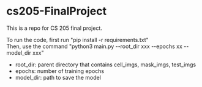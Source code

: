 # cs205-FinalProject
This is a repo for CS 205 final project.
  
To run the code, first run "pip install -r requirements.txt"  
Then, use the command "python3 main.py --root_dir xxx --epochs xx --model_dir xxx"
- root_dir: parent directory that contains cell_imgs, mask_imgs, test_imgs  
- epochs: number of training epochs  
- model_dir: path to save the model  

